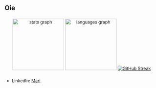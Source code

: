 <h2 align="left">Oie</h2>

###

<div align="center">
  <img src="https://github-readme-stats.vercel.app/api?username=xmarimarquesh&hide_title=false&hide_rank=false&show_icons=true&include_all_commits=false&count_private=false&disable_animations=false&theme=jolly&locale=en&hide_border=true" height="168" alt="stats graph"  />
   <img src="https://github-readme-stats.vercel.app/api/top-langs?username=xmarimarquesh&locale=en&hide_title=false&layout=compact&card_width=320&langs_count=12&theme=jolly&hide_border=true" height="168" alt="languages graph"  />
  <a href="https://git.io/streak-stats"><img src="https://github-readme-streak-stats.herokuapp.com?user=xmarimarquesh&theme=jolly&hide_border=true&exclude_days=Sun%2CSat&card_width=634&card_height=145" alt="GitHub Streak" /></a>

</div>

###

- LinkedIn: [Mari](https://br.linkedin.com/in/mariana-hipolito-386810300)
